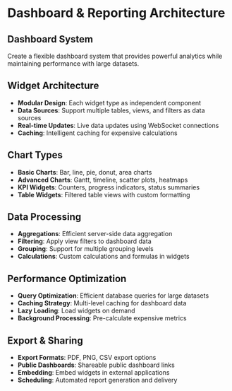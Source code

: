 # Dashboard & Reporting Architecture

## Dashboard System
Create a flexible dashboard system that provides powerful analytics while maintaining performance with large datasets.

## Widget Architecture
- **Modular Design**: Each widget type as independent component
- **Data Sources**: Support multiple tables, views, and filters as data sources
- **Real-time Updates**: Live data updates using WebSocket connections
- **Caching**: Intelligent caching for expensive calculations

## Chart Types
- **Basic Charts**: Bar, line, pie, donut, area charts
- **Advanced Charts**: Gantt, timeline, scatter plots, heatmaps
- **KPI Widgets**: Counters, progress indicators, status summaries
- **Table Widgets**: Filtered table views with custom formatting

## Data Processing
- **Aggregations**: Efficient server-side data aggregation
- **Filtering**: Apply view filters to dashboard data
- **Grouping**: Support for multiple grouping levels
- **Calculations**: Custom calculations and formulas in widgets

## Performance Optimization
- **Query Optimization**: Efficient database queries for large datasets
- **Caching Strategy**: Multi-level caching for dashboard data
- **Lazy Loading**: Load widgets on demand
- **Background Processing**: Pre-calculate expensive metrics

## Export & Sharing
- **Export Formats**: PDF, PNG, CSV export options
- **Public Dashboards**: Shareable public dashboard links
- **Embedding**: Embed widgets in external applications
- **Scheduling**: Automated report generation and delivery